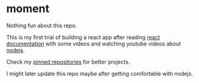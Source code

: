 # moment
Nothing fun about this repo.

This is my first trial of building a react app after reading [react documentation](https://reactjs.org/docs/hello-world.html) with some videos and watching youtube videos about [nodejs](https://nodejs.dev/learn).

Check my [pinned repositories](https://github.com/Olaleye-Blessing) for better projects.

I might later update this repo maybe after getting comfortable with nodejs.
